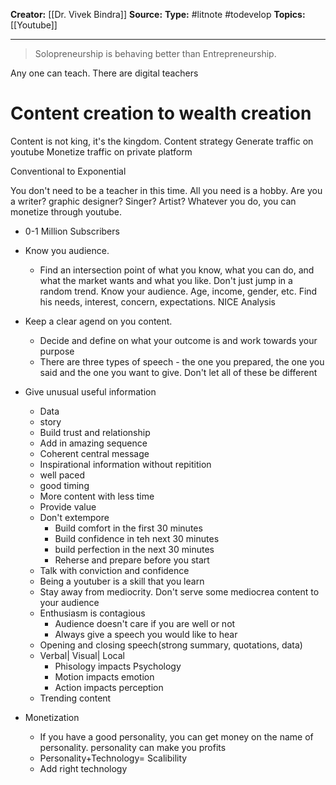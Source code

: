 **Creator:** [[Dr. Vivek Bindra]]
**Source:** 
**Type:** #litnote #todevelop 
**Topics:** [[Youtube]]

---

> Solopreneurship is behaving better than Entrepreneurship.

Any one can teach. There are digital teachers

# Content creation to wealth creation
Content is not king, it's the kingdom.
 Content strategy
 Generate traffic on youtube
 Monetize traffic on private platform
 
Conventional to Exponential

You don't need to be a teacher in this time. All you need is a hobby. Are you a writer? graphic designer? Singer? Artist? Whatever you do, you can monetize through youtube.

- 0-1 Million Subscribers
 - Know you audience. 
	 - Find an intersection point of what you know, what you can do, and what the market wants and what you like. Don't just jump in a random trend. Know your audience. Age, income, gender, etc. Find his needs, interest, concern, expectations. NICE Analysis
 
 - Keep a clear agend on you content. 
	 - Decide and define on what your outcome is and work towards your purpose
	 - There are three types of speech - the one you prepared, the one you said and the one you want to give. Don't let all of these be different
 - Give unusual useful information
	 - Data 
	 - story
	 - Build trust and relationship
	 - Add in amazing sequence
	 - Coherent central message
	 - Inspirational information without repitition
	 - well paced
	 - good timing
	 - More content with less time
	 - Provide value
	 - Don't extempore
		 - Build comfort in the first 30 minutes
		 - Build confidence in teh next 30 minutes
		 - build perfection in the next 30 minutes
		 - Reherse and prepare before you start
	 - Talk with conviction and confidence
	 - Being a youtuber is a skill that you learn 
	 - Stay away from mediocrity. Don't serve some mediocrea content to your audience
	 - Enthusiasm is contagious
		 - Audience doesn't care if you are well or not
		 - Always give a speech you would like to hear
	 - Opening and closing speech(strong summary, quotations, data)
	 - Verbal| Visual| Local
		 - Phisology impacts Psychology
		 - Motion impacts emotion
		 - Action impacts perception
	 - Trending content

- Monetization
	- If you have a good personality, you can get money on the name of personality. personality can make you profits
	- Personality+Technology= Scalibility
	- Add right technology
	 